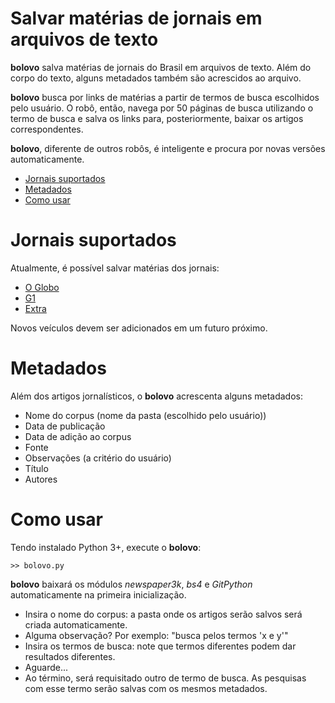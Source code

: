 # Salvar matérias de jornais em arquivos de texto

**bolovo** salva matérias de jornais do Brasil em arquivos de texto. Além do corpo do texto, alguns metadados também são acrescidos ao arquivo.

**bolovo** busca por links de matérias a partir de termos de busca escolhidos pelo usuário. O robô, então, navega por 50 páginas de busca utilizando o termo de busca e salva os links para, posteriormente, baixar os artigos correspondentes.

**bolovo**, diferente de outros robôs, é inteligente e procura por novas versões automaticamente.

* [Jornais suportados](#Jornais-suportados)
* [Metadados](#Metadados)
* [Como usar](#Como-usar)

# Jornais suportados

Atualmente, é possível salvar matérias dos jornais:

* [O Globo](http://oglobo.globo.com/busca/?q=bolovo)
* [G1](https://g1.globo.com/busca/?q=bolovo)
* [Extra](http://extra.globo.com/busca/?q=bolovo)

Novos veículos devem ser adicionados em um futuro próximo.

# Metadados

Além dos artigos jornalísticos, o **bolovo** acrescenta alguns metadados:

* Nome do corpus (nome da pasta (escolhido pelo usuário))
* Data de publicação
* Data de adição ao corpus
* Fonte
* Observações (a critério do usuário)
* Título
* Autores

# Como usar

Tendo instalado Python 3+, execute o **bolovo**:

	>> bolovo.py

**bolovo** baixará os módulos *newspaper3k*, *bs4* e *GitPython* automaticamente na primeira inicialização.

* Insira o nome do corpus: a pasta onde os artigos serão salvos será criada automaticamente.
* Alguma observação? Por exemplo: "busca pelos termos 'x e y'"
* Insira os termos de busca: note que termos diferentes podem dar resultados diferentes.
* Aguarde...
* Ao término, será requisitado outro de termo de busca. As pesquisas com esse termo serão salvas com os mesmos metadados.